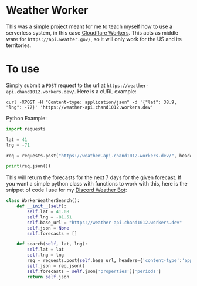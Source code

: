 # Weather Worker

This was a simple project meant for me to teach myself how to use a serverless system, in this case [Cloudflare Workers](https://workers.cloudflare.com/). This acts as middle ware for `https://api.weather.gov/`, so it will only work for the US and its territories.

# To use

Simply submit a `POST` request to the url at `https://weather-api.chand1012.workers.dev/`. Here is a cURL example:

`curl -XPOST -H "Content-type: application/json" -d '{"lat": 38.9, "lng": -77}' 'https://weather-api.chand1012.workers.dev'`

Python Example:

```Python
import requests

lat = 41
lng = -71

req = requests.post("https://weather-api.chand1012.workers.dev/", headers={'content-type':'application/json'}, json={'lat':lat, 'lng':lng})

print(req.json())
```

This will return the forecasts for the next 7 days for the given forecast. If you want a simple python class with functions to work with this, here is the snippet of code I use for my [Discord Weather Bot](https://github.com/chand1012/discord-weather-bot):

```Python
class WorkerWeatherSearch():
    def __init__(self):
        self.lat = 41.08
        self.lng = -81.51
        self.base_url = "https://weather-api.chand1012.workers.dev"
        self.json = None
        self.forecasts = []

    def search(self, lat, lng):
        self.lat = lat
        self.lng = lng
        req = requests.post(self.base_url, headers={'content-type':'application/json'}, json={'lat':lat, 'lng':lng})
        self.json = req.json()
        self.forecasts = self.json['properties']['periods']
        return self.json
```
